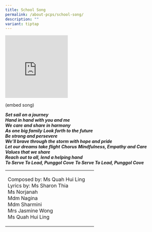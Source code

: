 ```yaml
---
title: School Song
permalink: /about-pcps/school-song/
description: ""
variant: tiptap
---
```

<div class="iframe-wrapper">
<iframe height="200" width="200" allowfullscreen="true" frameborder="0" src="https://www.youtube.com/embed/Jmh6_RVEweo?si=M2O8CYxf5OYaDqXd"></iframe>
</div>
<p>(embed song)</p>
<p><strong><em>Set sail on a journey<br>Hand in hand with you and me<br>We care and share in harmony<br>As one big family</em></strong>  <strong><em>Look forth to the future<br>Be strong and persevere<br>We’ll brave through the storm with hope and pride<br>Let our dreams take flight</em></strong>  <strong><em>Chorus</em></strong>  <strong><em>Mindfulness, Empathy and Care<br>Values that we share<br>Reach out to all, lend a helping hand<br>To Serve To Lead, Punggol Cove</em></strong>  <strong><em>To Serve To Lead, Punggol Cove</em></strong>
</p>
<table>
<tbody>
<tr>
<td rowspan="1" colspan="1">
<p>Composed by: Ms Quah Hui Ling &nbsp;&nbsp;&nbsp;&nbsp;
<br>Lyrics by: Ms Sharon Thia &nbsp;&nbsp;&nbsp;&nbsp;&nbsp;&nbsp;&nbsp;
<br>Ms Norjanah&nbsp;&nbsp;&nbsp;&nbsp;&nbsp;&nbsp;&nbsp;&nbsp;&nbsp;&nbsp;&nbsp;&nbsp;&nbsp;&nbsp;
<br>Mdm Nagina &nbsp;&nbsp;&nbsp;&nbsp;&nbsp;&nbsp;&nbsp;&nbsp;&nbsp;&nbsp;&nbsp;&nbsp;
<br>Mdm Sharmini &nbsp;&nbsp;&nbsp;&nbsp;&nbsp;&nbsp;&nbsp;&nbsp;&nbsp;
<br>Mrs Jasmine Wong&nbsp;&nbsp;&nbsp;
<br>Ms Quah Hui Ling&nbsp;&nbsp;&nbsp;&nbsp;&nbsp;</p>
</td>
</tr>
</tbody>
</table>
<p></p>